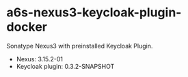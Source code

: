 a6s-nexus3-keycloak-plugin-docker
=================================

Sonatype Nexus3 with preinstalled Keycloak Plugin.

- Nexus: 3.15.2-01
- Keycloak plugin: 0.3.2-SNAPSHOT
